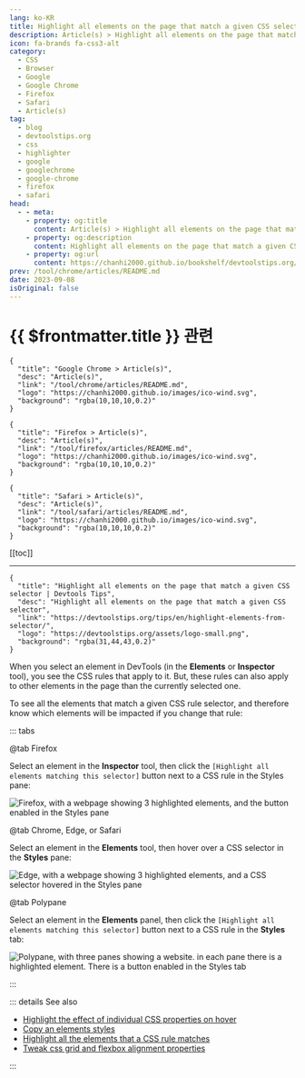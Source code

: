 ```yaml
---
lang: ko-KR
title: Highlight all elements on the page that match a given CSS selector
description: Article(s) > Highlight all elements on the page that match a given CSS selector
icon: fa-brands fa-css3-alt
category: 
  - CSS
  - Browser
  - Google
  - Google Chrome
  - Firefox
  - Safari
  - Article(s)
tag: 
  - blog
  - devtoolstips.org
  - css
  - highlighter
  - google
  - googlechrome
  - google-chrome
  - firefox
  - safari
head:  
  - - meta:
    - property: og:title
      content: Article(s) > Highlight all elements on the page that match a given CSS selector
    - property: og:description
      content: Highlight all elements on the page that match a given CSS selector
    - property: og:url
      content: https://chanhi2000.github.io/bookshelf/devtoolstips.org/highlight-elements-from-selector.html
prev: /tool/chrome/articles/README.md
date: 2023-09-08
isOriginal: false
---
```


# {{ $frontmatter.title }} 관련

```component VPCard
{
  "title": "Google Chrome > Article(s)",
  "desc": "Article(s)",
  "link": "/tool/chrome/articles/README.md",
  "logo": "https://chanhi2000.github.io/images/ico-wind.svg",
  "background": "rgba(10,10,10,0.2)"
}
```

```component VPCard
{
  "title": "Firefox > Article(s)",
  "desc": "Article(s)",
  "link": "/tool/firefox/articles/README.md",
  "logo": "https://chanhi2000.github.io/images/ico-wind.svg",
  "background": "rgba(10,10,10,0.2)"
}
```

```component VPCard
{
  "title": "Safari > Article(s)",
  "desc": "Article(s)",
  "link": "/tool/safari/articles/README.md",
  "logo": "https://chanhi2000.github.io/images/ico-wind.svg",
  "background": "rgba(10,10,10,0.2)"
}
```

[[toc]]

---

```component VPCard
{
  "title": "Highlight all elements on the page that match a given CSS selector | Devtools Tips",
  "desc": "Highlight all elements on the page that match a given CSS selector",
  "link": "https://devtoolstips.org/tips/en/highlight-elements-from-selector/",
  "logo": "https://devtoolstips.org/assets/logo-small.png",
  "background": "rgba(31,44,43,0.2)"
}
```

When you select an element in DevTools (in the **Elements** or **Inspector** tool), you see the CSS rules that apply to it. But, these rules can also apply to other elements in the page than the currently selected one.

To see all the elements that match a given CSS rule selector, and therefore know which elements will be impacted if you change that rule:

::: tabs

@tab <VPIcon icon="fa-brands fa-firefox-browser"/>Firefox

Select an element in the **Inspector** tool, then click the <VPIcon icon="iconfont icon-select"/>`[Highlight all elements matching this selector]` button next to a CSS rule in the Styles pane:

![<VPIcon icon="fa-brands fa-firefox-browser"/>Firefox, with a webpage showing 3 highlighted elements, and the button enabled in the **Styles** pane](https://devtoolstips.org/assets/img/highlight-elements-from-selector-firefox.png)

@tab <VPIcon icon="fa-brands fa-chrome"/>Chrome, <VPIcon icon="fa-brands fa-edge"/>Edge, or <VPIcon icon="fa-brands fa-safari"/>Safari

Select an element in the **Elements** tool, then hover over a CSS selector in the **Styles** pane:

![<VPIcon icon="fa-brands fa-edge"/>Edge, with a webpage showing 3 highlighted elements, and a CSS selector hovered in the **Styles** pane](https://devtoolstips.org/assets/img/highlight-elements-from-selector-edge.png)

@tab Polypane

Select an element in the **Elements** panel, then click the <VPIcon icon="iconfont icon-select"/>`[Highlight all elements matching this selector]` button next to a CSS rule in the **Styles** tab:

![Polypane, with three panes showing a website. in each pane there is a highlighted element. There is a button enabled in the Styles tab](https://devtoolstips.org/assets/img/highlight-elements-from-selector-polypane.png)

:::

::: details See also

- [Highlight the effect of individual CSS properties on hover](https://devtoolstips.org/tips/en/highlight-css-properties-on-hover) <!-- TODO: add VPCard -->
- [Copy an elements styles](https://devtoolstips.org/tips/en/copy-element-styles) <!-- TODO: add VPCard -->
- [Highlight all the elements that a CSS rule matches](https://devtoolstips.org/tips/en/highlight-matching-elements) <!-- TODO: add VPCard -->
- [Tweak css grid and flexbox alignment properties](https://devtoolstips.org/tips/en/tweak-grid-flex-alignment) <!-- TODO: add VPCard -->

:::

